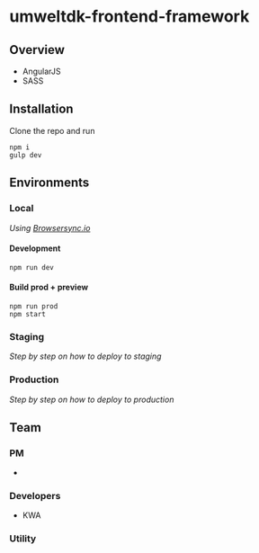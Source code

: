 # umweltdk-frontend-framework
## Overview

* AngularJS
* SASS

## Installation

Clone the repo and run

```shell
npm i
gulp dev
```

## Environments

### Local

*Using [Browsersync.io](http://www.browsersync.io/)*

#### Development

```shell
npm run dev
```

#### Build prod + preview
```shell
npm run prod
npm start
```

### Staging
*Step by step on how to deploy to staging*

### Production
*Step by step on how to deploy to production*

## Team

### PM
* 

### Developers
* KWA

### Utility
